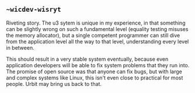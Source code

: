 ## `~wicdev-wisryt`
Riveting story.  The u3 sytem is unique in my experience, in that something can be slightly wrong on such a fundamental level (equality testing misuses the memory allocator), but a single competent programmer can still dive from the application level all the way to that level, understanding every level in between.

This should result in a very stable system eventually, because even application developers will be able to fix system problems that they run into.  The promise of open source was that anyone can fix bugs, but with large and complex systems like Linux, this isn't even close to practical for most people.  Urbit may bring us back to that.